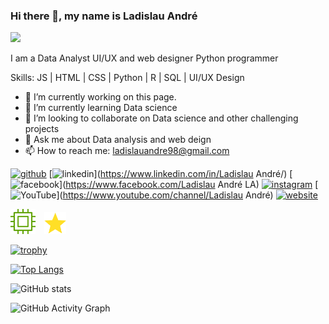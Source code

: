### Hi there 👋, my name is Ladislau André
![](https://ladislau2020.github.io/github-profile-readme-generator/images/banner.png)

I am a Data Analyst
UI/UX and web designer
Python programmer

Skills: JS | HTML | CSS | Python | R | SQL | UI/UX Design

- 🔭 I’m currently working on this page. 
- 🌱 I’m currently learning Data science 
- 👯 I’m looking to collaborate on Data science and other challenging projects 
- 💬 Ask me about Data analysis and web deign 
- 📫 How to reach me: ladislauandre98@gmail.com 


[<img src='https://cdn.jsdelivr.net/npm/simple-icons@3.0.1/icons/github.svg' alt='github' height='40'>](https://github.com/Ladislau2020)  [<img src='https://cdn.jsdelivr.net/npm/simple-icons@3.0.1/icons/linkedin.svg' alt='linkedin' height='40'>](https://www.linkedin.com/in/Ladislau André/)  [<img src='https://cdn.jsdelivr.net/npm/simple-icons@3.0.1/icons/facebook.svg' alt='facebook' height='40'>](https://www.facebook.com/Ladislau André LA)  [<img src='https://cdn.jsdelivr.net/npm/simple-icons@3.0.1/icons/instagram.svg' alt='instagram' height='40'>](https://www.instagram.com/ladislau_eustacio/)  [<img src='https://cdn.jsdelivr.net/npm/simple-icons@3.0.1/icons/youtube.svg' alt='YouTube' height='40'>](https://www.youtube.com/channel/Ladislau André)  [<img src='https://cdn.jsdelivr.net/npm/simple-icons@3.0.1/icons/icloud.svg' alt='website' height='40'>](https://ladislau2020.github.io/2021/CV/index.html)  

<a href='https://docs.github.com/en/developers'><img src='https://raw.githubusercontent.com/acervenky/animated-github-badges/master/assets/devbadge.gif' width='40' height='40'></a> <a href='https://stars.github.com/'><img src='https://raw.githubusercontent.com/acervenky/animated-github-badges/master/assets/starbadge.gif' width='35' height='35'></a> 

[![trophy](https://github-profile-trophy.vercel.app/?username=Ladislau2020)](https://github.com/ryo-ma/github-profile-trophy)

[![Top Langs](https://github-readme-stats.vercel.app/api/top-langs/?username=Ladislau2020)](https://github.com/anuraghazra/github-readme-stats)

![GitHub stats](https://github-readme-stats.vercel.app/api?username=Ladislau2020&show_icons=true&count_private=true)  

![GitHub Activity Graph](https://activity-graph.herokuapp.com/graph?username=Ladislau2020)  


